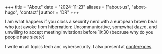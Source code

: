 +++
title = "About"
date = "2024-11-23"
aliases = ["about-us", "about-hugo", "contact"]
author = "DR"
+++

I am what happens if you cross a security nerd with a european brown bear who just awoke from hibernation: Uncommunicative, somewhat dazed, and unwilling to accept meeting invitations before 10:30 (because why do you people hate sleep?)

I write on all topics tech and cybersecurity. I also present at [conferences](https://sessionize.com/darren-richardson/).

